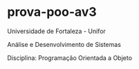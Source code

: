 # prova-poo-av3

Universidade de Fortaleza - Unifor

Análise e Desenvolvimento de Sistemas

Disciplina: Programação Orientada a Objeto
